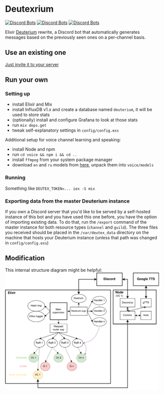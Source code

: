 # Deutexrium
[![Discord Bots](https://top.gg/api/widget/owner/733605243396554813.svg)](https://top.gg/bot/733605243396554813)
[![Discord Bots](https://top.gg/api/widget/servers/733605243396554813.svg)](https://top.gg/bot/733605243396554813)
[![Discord Bots](https://top.gg/api/widget/status/733605243396554813.svg)](https://top.gg/bot/733605243396554813)

Elixir [Deuterium](https://github.com/portasynthinca3/deuterium) rewrite, a Discord bot that automatically generates messages based on the previously seen ones on a per-channel basis.

## Use an existing one
[Just invite it to your server](https://discord.com/oauth2/authorize?client_id=733605243396554813&scope=bot%20applications.commands)

## Run your own

### Setting up
  - install Elixir and Mix
  - install InfluxDB v1.x and create a database named `deuterium`, it will be used to store stats
  - (optionally) install and configure Grafana to look at those stats
  - run `mix deps.get`
  - tweak self-explanatory settings in `config/config.exs`

Additional setup for voice channel learning and speaking:
  - install Node and npm
  - run `cd voice && npm i && cd ..`
  - install `ffmpeg` from your system package manager
  - download `en` and `ru` models from [here](https://alphacephei.com/vosk/models), unpack them into `voice/models`

### Running
Something like `DEUTEX_TOKEN=... iex -S mix`

### Exporting data from the master Deuterium instance
If you own a Discord server that you'd like to be served by a self-hosted instance of this bot and you have used this one before, you have the option of importing existing data. To do that, run the `/export` command of the master instance for both resource types (`channel` and `guild`). The three files you received should be placed in the `/var/deutex_data` directory on the machine that hosts your Deuterium instance (unless that path was changed in `config/config.exs`)

## Modification
This internal structure diagram might be helpful:\
![Internal structure](structure.png)

